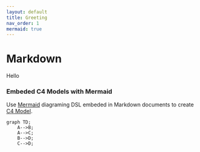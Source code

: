 ```yaml
---
layout: default
title: Greeting
nav_order: 1
mermaid: true
---
```


# Markdown

Hello

### Embeded C4 Models with Mermaid

Use [Mermaid](https://mermaid.js.org/intro/) diagraming DSL embeded in Markdown documents
to create [C4 Model](https://c4model.com/).

```mermaid
graph TD;
    A-->B;
    A-->C;
    B-->D;
    C-->D;
```  
